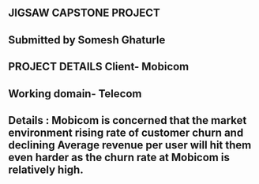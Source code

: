 JIGSAW CAPSTONE PROJECT
-----------------------
Submitted by
Somesh Ghaturle
-----------------------
PROJECT DETAILS
Client- Mobicom
-----------------------
Working domain- Telecom
-----------------------
Details : Mobicom is concerned that the market environment rising rate of customer churn and declining Average revenue per user will hit them even harder as the churn rate at Mobicom is relatively high.
-----------------------

